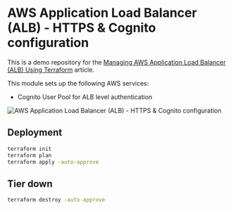 # AWS Application Load Balancer (ALB) - HTTPS & Cognito configuration 

This is a demo repository for the [Managing AWS Application Load Balancer (ALB) Using Terraform](https://hands-on.cloud/managing-aws-application-load-balancer-alb-using-terraform/) article.

This module sets up the following AWS services:

* Cognito User Pool for ALB level authentication

![AWS Application Load Balancer (ALB) - HTTPS & Cognito configuration](https://hands-on.cloud/wp-content/uploads/2022/04/Managing-AWS-Application-Load-Balancer-ALB-Using-Terraform-Cognito-integration-2048x1670.png)

## Deployment

```sh
terraform init
terraform plan
terraform apply -auto-approve
```

## Tier down

```sh
terraform destroy -auto-approve
```
